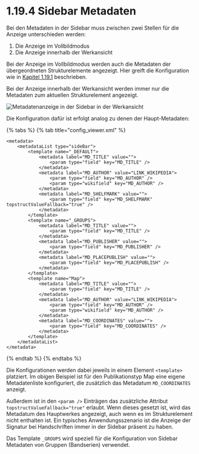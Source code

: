 # 1.19.4 Sidebar Metadaten

Bei den Metadaten in der Sidebar muss zwischen zwei Stellen für die Anzeige unterschieden werden:

1. Die Anzeige im Vollbildmodus
2. Die Anzeige innerhalb der Werkansicht&#x20;

Bei der Anzeige im Vollbildmodus werden auch die Metadaten der übergeordneten Strukturelemente angezeigt. Hier greift die Konfiguration wie in [Kapitel 1.19.1](1.md) beschrieben.

Bei der Anzeige innerhalb der Werkansicht werden immer nur die Metadaten zum aktuellen Strukturelement angezeigt.

![Metadatenanzeige in der Sidebar in der Werkansicht](../../../.gitbook/assets/conf\_1.19.4.png)

Die Konfiguration dafür ist erfolgt analog zu denen der Haupt-Metadaten:

{% tabs %}
{% tab title="config_viewer.xml" %}
```markup
<metadata>
    <metadataList type="sideBar">
        <template name="_DEFAULT">
            <metadata label="MD_TITLE" value="">
                <param type="field" key="MD_TITLE" />
            </metadata>
            <metadata label="MD_AUTHOR" value="LINK_WIKIPEDIA">
                <param type="field" key="MD_AUTHOR" />
                <param type="wikifield" key="MD_AUTHOR" />
            </metadata>
            <metadata label="MD_SHELFMARK" value="">
                <param type="field" key="MD_SHELFMARK" topstructValueFallback="true" />
            </metadata>
        </template>
        <template name="_GROUPS">
            <metadata label="MD_TITLE" value="">
                <param type="field" key="MD_TITLE" />
            </metadata>
            <metadata label="MD_PUBLISHER" value="">
                <param type="field" key="MD_PUBLISHER" />
            </metadata>
            <metadata label="MD_PLACEPUBLISH" value="">
                <param type="field" key="MD_PLACEPUBLISH" />
            </metadata>
        </template>
        <template name="Map">
            <metadata label="MD_TITLE" value="">
                <param type="field" key="MD_TITLE" />
            </metadata>
            <metadata label="MD_AUTHOR" value="LINK_WIKIPEDIA">
                <param type="field" key="MD_AUTHOR" />
                <param type="wikifield" key="MD_AUTHOR" />
            </metadata>
            <metadata label="MD_COORDINATES" value="">
                <param type="field" key="MD_COORDINATES" />
            </metadata>
        </template>
    </metadataList>
</metadata>
```
{% endtab %}
{% endtabs %}

Die Konfigurationen werden dabei jeweils in einem Element `<template>` platziert. Im obigen Beispiel ist für den Publikationstyp Map eine eigene Metadatenliste konfiguriert, die zusätzlich das Metadatum `MD_COORDINATES` anzeigt.

Außerdem ist in den `<param />` Einträgen das zusätzliche Attribut `topstructValueFallback="true"` erlaubt. Wenn dieses gesetzt ist, wird das Metadatum des Hauptwerkes angezeigt, auch wenn es im Strukturelement nicht enthalten ist. Ein typisches Anwendungsszenario ist die Anzeige der Signatur bei Handschriften immer in der Sidebar präsent zu haben.

Das Template `_GROUPS` wird speziell für die Konfiguration von Sidebar Metadaten von Gruppen (Bandserien) verwendet.
